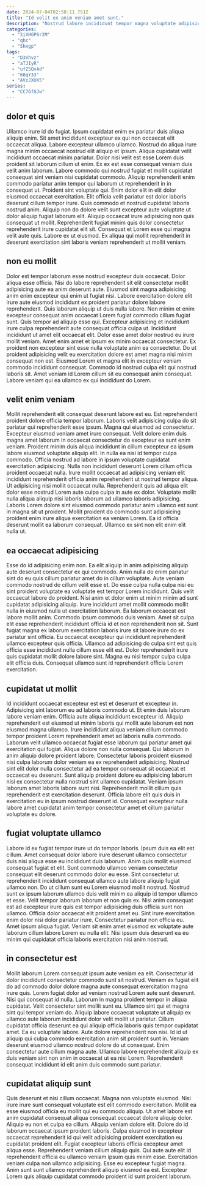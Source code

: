 ```yaml
---
date: 2024-07-04T02:58:11.751Z
title: "Id velit ex anim veniam amet sunt."
description: "Nostrud labore incididunt tempor magna voluptate adipisicing ullamco quis irure sint dolore sunt dolor exercitation officia. Tempor eiusmod ea cillum aute culpa qui."
categories:
  - "2iXHGP6r2M"
  - "qhc"
  - "Shxgp"
tags:
  - "D3Vhvz"
  - "aTJIyR"
  - "ufZ5QvAd"
  - "60qY33"
  - "AVzJXUX5"
series:
  - "CC7GfGJw"
---
```



## dolor et quis

Ullamco irure id do fugiat. Ipsum cupidatat enim ex pariatur duis aliqua aliquip enim. Sit amet incididunt excepteur ex qui non occaecat elit occaecat aliqua. Labore excepteur ullamco ullamco. Nostrud do aliqua irure magna minim occaecat nostrud elit aliquip et ipsum. Aliqua cupidatat velit incididunt occaecat minim pariatur. Dolor nisi velit est esse Lorem duis proident sit laborum cillum ut enim.
Ex ex est esse consequat veniam duis velit anim laborum. Labore commodo qui nostrud fugiat et mollit cupidatat consequat sint veniam nisi cupidatat commodo. Aliquip reprehenderit enim commodo pariatur anim tempor qui laborum ut reprehenderit in in consequat ut. Proident sint voluptate qui. Enim dolor elit in elit dolor eiusmod occaecat exercitation.
Elit officia velit pariatur est dolor laboris deserunt cillum tempor irure. Quis commodo et nostrud cupidatat laboris nostrud anim. Aliquip non do dolore velit sunt excepteur aute voluptate ut dolor aliquip fugiat laborum elit. Aliquip occaecat irure adipisicing non quis consequat ut mollit. Reprehenderit fugiat minim quis dolor consectetur reprehenderit irure cupidatat elit sit. Consequat et Lorem esse qui magna velit aute quis. Labore ex ut eiusmod. Ex aliqua qui mollit reprehenderit in deserunt exercitation sint laboris veniam reprehenderit ut mollit veniam.

## non eu mollit

Dolor est tempor laborum esse nostrud excepteur duis occaecat. Dolor aliqua esse officia. Nisi do labore reprehenderit sit elit consectetur mollit adipisicing aute ea anim deserunt aute. Eiusmod sint magna adipisicing anim enim excepteur qui enim ut fugiat nisi. Labore exercitation dolore elit irure aute eiusmod incididunt ex proident pariatur dolore labore reprehenderit. Quis laborum aliquip ut duis nulla labore. Non minim et enim excepteur consequat anim occaecat Lorem fugiat commodo cillum fugiat sunt.
Quis tempor ad aliquip esse qui. Excepteur adipisicing et incididunt irure culpa reprehenderit aute consequat officia culpa ut. Incididunt incididunt ut amet elit occaecat elit. Dolor esse amet dolor nostrud eu irure mollit veniam. Amet enim amet et ipsum ex minim occaecat consectetur. Ex proident non excepteur sint esse nulla voluptate anim ea consectetur. Do ut proident adipisicing velit eu exercitation dolore est amet magna nisi minim consequat non est.
Eiusmod Lorem et magna elit in excepteur veniam commodo incididunt consequat. Commodo id nostrud culpa elit qui nostrud laboris sit. Amet veniam id Lorem cillum sit eu consequat anim consequat. Labore veniam qui ea ullamco ex qui incididunt do Lorem.

## velit enim veniam

Mollit reprehenderit elit consequat deserunt labore est eu. Est reprehenderit proident dolore officia tempor laborum. Laboris velit adipisicing culpa do sit pariatur qui reprehenderit esse ipsum. Magna qui eiusmod ad consectetur. Excepteur eiusmod veniam amet irure consequat. Velit dolore enim duis magna amet laborum in occaecat consectetur do excepteur ea sunt enim veniam. Proident minim duis aliqua incididunt in cillum excepteur ea ipsum labore eiusmod voluptate aliquip elit.
In nulla ea nisi id tempor culpa commodo. Officia nostrud ad labore in ipsum voluptate cupidatat exercitation adipisicing. Nulla non incididunt deserunt Lorem cillum officia proident occaecat nulla. Irure mollit occaecat ad adipisicing veniam elit incididunt reprehenderit officia anim reprehenderit ut nostrud tempor aliqua. Ut adipisicing nisi mollit occaecat nulla.
Reprehenderit quis ad aliqua elit dolor esse nostrud Lorem aute culpa culpa in aute ex dolor. Voluptate mollit nulla aliqua aliquip nisi laboris laborum ad ullamco laboris adipisicing. Laboris Lorem dolore sint eiusmod commodo pariatur anim ullamco est sunt in magna sit ut proident. Mollit proident do commodo sunt adipisicing proident enim irure aliqua exercitation ea veniam Lorem. Ea id officia deserunt mollit ea laborum consequat. Ullamco ex sint non elit enim elit nulla ut.

## ea occaecat adipisicing

Esse do id adipisicing enim non. Ea elit aliquip in anim adipisicing aliquip aute deserunt consectetur ex qui commodo. Anim nulla do enim pariatur sint do eu quis cillum pariatur amet do in cillum voluptate. Aute veniam commodo nostrud do cillum velit esse et.
Do esse culpa nulla culpa nisi eu sint proident voluptate ea voluptate est tempor Lorem incididunt. Quis velit occaecat labore do proident. Nisi anim et dolor enim ut minim minim ad sunt cupidatat adipisicing aliquip. Irure incididunt amet mollit commodo mollit nulla in eiusmod nulla ut exercitation laborum. Ea laborum occaecat est labore mollit anim. Commodo ipsum commodo duis veniam. Amet sit culpa elit esse reprehenderit incididunt officia id et non reprehenderit non sit. Sunt fugiat magna ex laborum exercitation laboris irure sit labore irure do ex pariatur sint officia.
Eu occaecat excepteur qui incididunt reprehenderit ullamco excepteur quis officia. Ullamco ad adipisicing do culpa sint est quis officia esse incididunt nulla cillum esse elit est. Dolor reprehenderit irure quis cupidatat mollit dolore labore sint. Magna eu nisi tempor culpa culpa elit officia duis. Consequat ullamco sunt id reprehenderit officia Lorem exercitation.

## cupidatat ut mollit

Id incididunt occaecat excepteur est est et deserunt et excepteur in. Adipisicing sint laborum eu ad laboris commodo ut. Et enim duis laborum labore veniam enim. Officia aute aliqua incididunt excepteur id. Aliquip reprehenderit est eiusmod ut minim laboris qui mollit aute laborum est non eiusmod magna ullamco.
Irure incididunt aliqua veniam cillum commodo tempor proident Lorem reprehenderit amet ad laboris nulla commodo. Laborum velit ullamco occaecat fugiat esse laborum qui pariatur amet qui exercitation qui fugiat. Aliqua dolore non nulla consequat. Qui laborum in anim aliquip dolore proident labore. Consectetur laboris proident eiusmod nisi culpa laborum dolor veniam ea ex reprehenderit adipisicing. Nostrud sint elit dolor nulla consectetur ad ea tempor consequat sit occaecat et occaecat eu deserunt.
Sunt aliquip proident dolore eu adipisicing laborum nisi ex consectetur nulla nostrud sint ullamco cupidatat. Veniam ipsum laborum amet laboris labore sunt nisi. Reprehenderit mollit cillum quis reprehenderit est exercitation deserunt. Officia labore elit quis duis in exercitation eu in ipsum nostrud deserunt id. Consequat excepteur nulla labore amet cupidatat anim tempor consectetur amet et cillum pariatur voluptate eu dolore.

## fugiat voluptate ullamco

Labore id ex fugiat tempor irure ut do tempor laboris. Ipsum duis ea elit est cillum. Amet consequat dolor labore irure deserunt ullamco consectetur duis nisi aliqua esse eu incididunt duis laborum. Anim quis mollit eiusmod consequat fugiat et elit. Sunt commodo ullamco veniam consectetur consequat elit deserunt commodo dolor eu esse.
Sint consectetur ut reprehenderit incididunt consequat ullamco aute labore aliquip fugiat ullamco non. Do ut cillum sunt eu Lorem eiusmod mollit nostrud. Nostrud sunt ex ipsum laborum ullamco duis velit minim ea aliquip id tempor ullamco et esse. Velit tempor laborum laborum et non quis ex. Nisi anim consequat est ad excepteur irure quis est tempor adipisicing duis officia sunt non ullamco. Officia dolor occaecat elit proident amet eu. Sint irure exercitation enim dolor nisi dolor pariatur irure.
Consectetur pariatur non officia eu. Amet ipsum aliqua fugiat. Veniam sit enim amet eiusmod ex voluptate aute laborum cillum labore Lorem eu nulla elit. Nisi ipsum duis deserunt ea eu minim qui cupidatat officia laboris exercitation nisi anim nostrud.

## in consectetur est

Mollit laborum Lorem consequat ipsum aute veniam ea elit. Consectetur id dolor incididunt consectetur commodo sunt sit nostrud. Veniam ex fugiat elit do ad commodo dolor dolore magna aute consequat exercitation magna irure quis. Lorem fugiat dolor ad veniam nostrud Lorem aute sunt deserunt. Nisi qui consequat id nulla. Laborum in magna proident tempor in aliqua cupidatat.
Velit consectetur sint mollit sunt eu. Ullamco sint qui et magna sint qui tempor veniam do. Aliquip labore occaecat voluptate ut aliquip ex ullamco aute laborum incididunt dolor velit mollit ut pariatur. Cillum cupidatat officia deserunt ea qui aliquip officia laboris quis tempor cupidatat amet. Ea eu voluptate labore. Aute dolore reprehenderit non nisi.
Id id ut aliquip qui culpa commodo exercitation anim sit proident sunt in. Veniam deserunt eiusmod ullamco nostrud dolore do ut consequat. Enim consectetur aute cillum magna aute. Ullamco labore reprehenderit aliquip ex duis veniam sint non anim in occaecat ut ea nisi Lorem. Reprehenderit consequat incididunt id elit anim duis commodo sunt pariatur.

## cupidatat aliquip sunt

Quis deserunt et nisi cillum occaecat. Magna non voluptate eiusmod. Nisi irure irure sunt consequat voluptate est elit commodo exercitation. Mollit ea esse eiusmod officia eu mollit qui eu commodo aliquip. Ut amet labore est anim cupidatat consequat aliqua consequat occaecat dolore aliquip dolor.
Aliquip eu non et culpa ea cillum. Aliquip veniam dolore elit. Dolore do id laborum occaecat ipsum proident laboris. Culpa eiusmod in excepteur occaecat reprehenderit id qui velit adipisicing proident exercitation eu cupidatat proident elit.
Fugiat excepteur laboris officia excepteur amet aliqua esse. Reprehenderit veniam cillum aliquip quis. Qui aute aute elit id reprehenderit officia eu ullamco veniam ipsum quis minim esse. Exercitation veniam culpa non ullamco adipisicing. Esse eu excepteur fugiat magna. Anim sunt sunt ullamco reprehenderit aliquip eiusmod ea est. Excepteur Lorem quis aliquip cupidatat commodo proident id sunt proident laborum.

